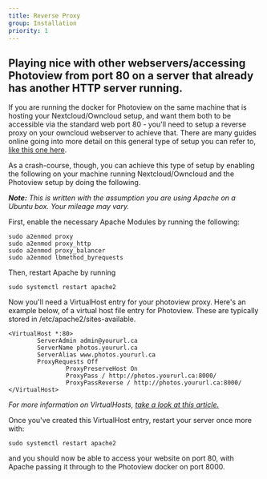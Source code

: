 ```yaml
---
title: Reverse Proxy
group: Installation
priority: 1
---
```



## Playing nice with other webservers/accessing Photoview from port 80 on a server that already has another HTTP server running.

If you are running the docker for Photoview on the same machine that is hosting your Nextcloud/Owncloud setup, and want them both to be accessible via the standard web port 80 - you'll need to setup a reverse proxy on your owncloud webserver to achieve that. There are many guides online going into more detail on this general type of setup you can refer to, [like this one here](https://www.digitalocean.com/community/tutorials/how-to-use-apache-as-a-reverse-proxy-with-mod_proxy-on-ubuntu-16-04). 

As a crash-course, though, you can achieve this type of setup by enabling the following on your machine running Nextcloud/Owncloud and the Photoview setup by doing the following.

 ***Note:** This is written with the assumption you are using Apache on a Ubuntu box. Your mileage may vary.*
 
First, enable the necessary Apache Modules by running the following:
```	
sudo a2enmod proxy
sudo a2enmod proxy_http
sudo a2enmod proxy_balancer
sudo a2enmod lbmethod_byrequests
```

Then, restart Apache by running
```
sudo systemctl restart apache2
```
Now you'll need a VirtualHost entry for your photoview proxy. Here's an example below, of a virtual host file entry for Photoview.  These are typically stored in /etc/apache2/sites-available. 



```
<VirtualHost *:80>
        ServerAdmin admin@yoururl.ca
        ServerName photos.yoururl.ca
        ServerAlias www.photos.yoururl.ca
        ProxyRequests Off
                ProxyPreserveHost On
                ProxyPass / http://photos.yoururl.ca:8000/
                ProxyPassReverse / http://photos.yoururl.ca:8000/
</VirtualHost>
```
*For more information on VirtualHosts, [take a look at this article.](https://www.digitalocean.com/community/tutorials/how-to-set-up-apache-virtual-hosts-on-ubuntu-18-04)*

Once you've created this VirtualHost entry, restart your server once more with:

```
sudo systemctl restart apache2
```
and you should now be able to access your website on port 80, with Apache passing it through to the Photoview docker on port 8000.  


